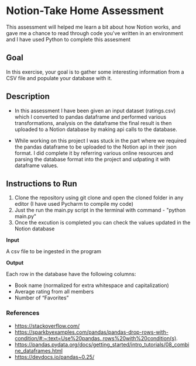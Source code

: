 # Notion-Take Home Assessment

This assessment will helped me learn a bit about how Notion works, and gave me a chance to read through code you've written in an environment and I have used Python to complete this assesment

## Goal
In this exercise, your goal is to gather some interesting information from a CSV file and populate your database with it.

## Description

 - In this assessment I have been given an input dataset (ratings.csv) which I converted to pandas dataframe and performed various transformations, analysis on the dataframe the final result is then uploaded to a Notion database by making api calls to the database. 

 - While working on this project I was stuck in the part where we required the pandas dataframe to be uploaded to the Notion api in their json format. I did complete it by referring various online resources and parsing the database format into the project and udpating it with dataframe values.

## Instructions to Run 

1. Clone the repository using git clone and open the cloned folder in any editor (I have used Pycharm to compile my code)
2. Just the run the main.py script in the terminal with command - "python main.py"
3. Once the excution is completed you can check the values updated in the Notion database

**Input**

A csv file to be ingested in the program

**Output**

Each row in the database have the following columns:

- Book name (normalized for extra whitespace and capitalization)
- Average rating from all members
- Number of “Favorites”


### References

 - https://stackoverflow.com/
 - https://sparkbyexamples.com/pandas/pandas-drop-rows-with-condition/#:~:text=Use%20pandas.,rows%20with%20condition(s).
 - https://pandas.pydata.org/docs/getting_started/intro_tutorials/08_combine_dataframes.html
 - https://devdocs.io/pandas~0.25/
